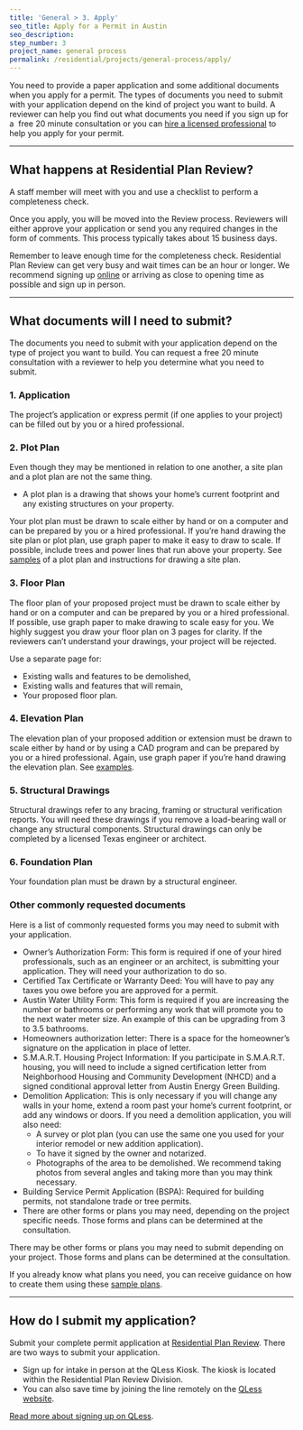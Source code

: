 ```yaml
---
title: 'General > 3. Apply'
seo_title: Apply for a Permit in Austin
seo_description:
step_number: 3
project_name: general process
permalink: /residential/projects/general-process/apply/
---
```



You need to provide a paper application and some additional documents when you apply for a permit. The types of documents you need to submit with your application depend on the kind of project you want to build. A reviewer can help you find out what documents you need if you sign up for a &nbsp;free 20 minute consultation or you can [hire a licensed professional](/residential/residential-toolkit/hiring-a-professional) to help you apply for your permit.

---

## What happens at Residential Plan Review?

A staff member will meet with you and use a checklist to perform a completeness check.

Once you apply, you will be moved into the Review process. Reviewers will either approve your application or send you any required changes in the form of comments. This process typically takes about 15 business days.

Remember to leave enough time for the completeness check. Residential Plan Review can get very busy and wait times can be an hour or longer. We recommend signing up [online](https://kiosk.qless.com/kiosk/app/home/19062?queues=63813,65072,64852,64862,66812) or arriving as close to opening time as possible and sign up in person.

---

## What documents will I need to submit?

The documents you need to submit with your application depend on the type of project you want to build. You can request a free 20 minute consultation with a reviewer to help you determine what you need to submit.&nbsp;&nbsp;

### 1. Application

The project’s application or express permit (if one applies to your project) can be filled out by you or a hired professional.

### 2. Plot Plan

Even though they may be mentioned in relation to one another, a site plan and a plot plan are not the same thing.

* A plot plan is a drawing that shows your home’s current footprint and any existing structures on your property.

Your plot plan must be drawn to scale either by hand or on a computer and can be prepared by you or a hired professional. If you’re hand drawing the site plan or plot plan, use graph paper to make it easy to draw to scale. If possible, include trees and power lines that run above your property. See [samples](/residential/resources/sample-plans) of a plot plan and instructions for drawing a site plan.

### 3. Floor Plan

The floor plan of your proposed project must be drawn to scale either by hand or on a computer and can be prepared by you or a hired professional. If possible, use graph paper to make drawing to scale easy for you. We highly suggest you draw your floor plan on 3 pages for clarity. If the reviewers can’t understand your drawings, your project will be rejected.

Use a separate page for:

* Existing walls and features to be demolished,&nbsp;
* Existing walls and features that will remain,&nbsp;
* Your proposed floor plan.

### 4. Elevation Plan

The elevation plan of your proposed addition or extension must be drawn to scale either by hand or by using a CAD program and can be prepared by you or a hired professional. Again, use graph paper if you’re hand drawing the elevation plan. See [examples](/residential/resources/sample-plans).

### 5. Structural Drawings

Structural drawings refer to any bracing, framing or structural verification reports. You will need these drawings if you remove a load-bearing wall or change any structural components. Structural drawings can only be completed by a licensed Texas engineer or architect.

### 6. Foundation Plan

Your foundation plan must be drawn by a structural engineer.

### Other commonly requested documents

Here is a list of commonly requested forms you may need to submit with your application.

* Owner’s Authorization Form: This form is required if one of your hired professionals, such as an engineer or an architect, is submitting your application. They will need your authorization to do so.
* Certified Tax Certificate or Warranty Deed: You will have to pay any taxes you owe before you are approved for a permit.
* Austin Water Utility Form: This form is required if you are increasing the number or bathrooms or performing any work that will promote you to the next water meter size. An example of this can be upgrading from 3 to 3.5 bathrooms.
* Homeowners authorization letter: There is a space for the homeowner’s signature on the application in place of letter.
* S.M.A.R.T. Housing Project Information: If you participate in S.M.A.R.T. housing, you will need to include a signed certification letter from Neighborhood Housing and Community Development (NHCD) and a signed conditional approval letter from Austin Energy Green Building.
* Demolition Application: This is only necessary if you will change any walls in your home, extend a room past your home’s current footprint, or add any windows or doors. If you need a demolition application, you will also need:
  * A survey or plot plan (you can use the same one you used for your interior remodel or new addition application).
  * To have it signed by the owner and notarized.
  * Photographs of the area to be demolished. We recommend taking photos from several angles and taking more than you may think necessary.
* Building Service Permit Application (BSPA): Required for building permits, not standalone trade or tree permits.
* There are other forms or plans you may need, depending on the project specific needs. Those forms and plans can be determined at the consultation.

There may be other forms or plans you may need to submit depending on your project. Those forms and plans can be determined at the consultation.

If you already know what plans you need, you can receive guidance on how to create them using these [sample plans](/residential/resources/sample-plans).

---

## How do I submit my application?

Submit your complete permit application at&nbsp;[Residential Plan Review](/residential/resources/contact/#residential-plan-review). There are two ways to submit your application.

* Sign up for intake in person at the QLess Kiosk. The kiosk is located within the Residential Plan Review Division.
* You can also save time by joining the line remotely on the [QLess website](https://kiosk.qless.com/kiosk/app/home/19062?queues=63813,65072,64852,64862,66812).

[Read more about signing up on QLess](/residential/residential-toolkit/sign-up-on-qless).


## &nbsp;
